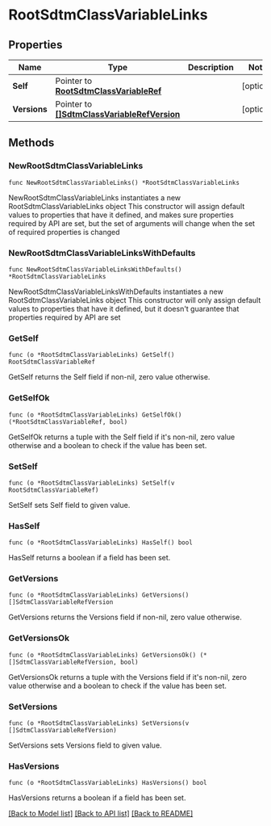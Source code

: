 # RootSdtmClassVariableLinks

## Properties

Name | Type | Description | Notes
------------ | ------------- | ------------- | -------------
**Self** | Pointer to [**RootSdtmClassVariableRef**](RootSdtmClassVariableRef.md) |  | [optional] 
**Versions** | Pointer to [**[]SdtmClassVariableRefVersion**](SdtmClassVariableRefVersion.md) |  | [optional] 

## Methods

### NewRootSdtmClassVariableLinks

`func NewRootSdtmClassVariableLinks() *RootSdtmClassVariableLinks`

NewRootSdtmClassVariableLinks instantiates a new RootSdtmClassVariableLinks object
This constructor will assign default values to properties that have it defined,
and makes sure properties required by API are set, but the set of arguments
will change when the set of required properties is changed

### NewRootSdtmClassVariableLinksWithDefaults

`func NewRootSdtmClassVariableLinksWithDefaults() *RootSdtmClassVariableLinks`

NewRootSdtmClassVariableLinksWithDefaults instantiates a new RootSdtmClassVariableLinks object
This constructor will only assign default values to properties that have it defined,
but it doesn't guarantee that properties required by API are set

### GetSelf

`func (o *RootSdtmClassVariableLinks) GetSelf() RootSdtmClassVariableRef`

GetSelf returns the Self field if non-nil, zero value otherwise.

### GetSelfOk

`func (o *RootSdtmClassVariableLinks) GetSelfOk() (*RootSdtmClassVariableRef, bool)`

GetSelfOk returns a tuple with the Self field if it's non-nil, zero value otherwise
and a boolean to check if the value has been set.

### SetSelf

`func (o *RootSdtmClassVariableLinks) SetSelf(v RootSdtmClassVariableRef)`

SetSelf sets Self field to given value.

### HasSelf

`func (o *RootSdtmClassVariableLinks) HasSelf() bool`

HasSelf returns a boolean if a field has been set.

### GetVersions

`func (o *RootSdtmClassVariableLinks) GetVersions() []SdtmClassVariableRefVersion`

GetVersions returns the Versions field if non-nil, zero value otherwise.

### GetVersionsOk

`func (o *RootSdtmClassVariableLinks) GetVersionsOk() (*[]SdtmClassVariableRefVersion, bool)`

GetVersionsOk returns a tuple with the Versions field if it's non-nil, zero value otherwise
and a boolean to check if the value has been set.

### SetVersions

`func (o *RootSdtmClassVariableLinks) SetVersions(v []SdtmClassVariableRefVersion)`

SetVersions sets Versions field to given value.

### HasVersions

`func (o *RootSdtmClassVariableLinks) HasVersions() bool`

HasVersions returns a boolean if a field has been set.


[[Back to Model list]](../README.md#documentation-for-models) [[Back to API list]](../README.md#documentation-for-api-endpoints) [[Back to README]](../README.md)


